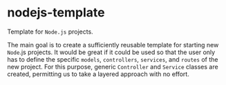 # nodejs-template

Template for `Node.js` projects.

The main goal is to create a sufficiently reusable template for starting new `Node`.js projects. It would be great if it could be used so that the user only has to define the specific `models`, `controllers`, `services`, and `routes` of the new project. For this purpose, generic `Controller` and `Service` classes are created, permitting us to take a layered approach with no effort.
